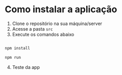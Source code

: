 # Como instalar a aplicação

1. Clone o repositório na sua máquina/server
2. Acesse a pasta `src`
3. Execute os comandos abaixo

```bash

npm install

npm run

```
4. Teste da app 
